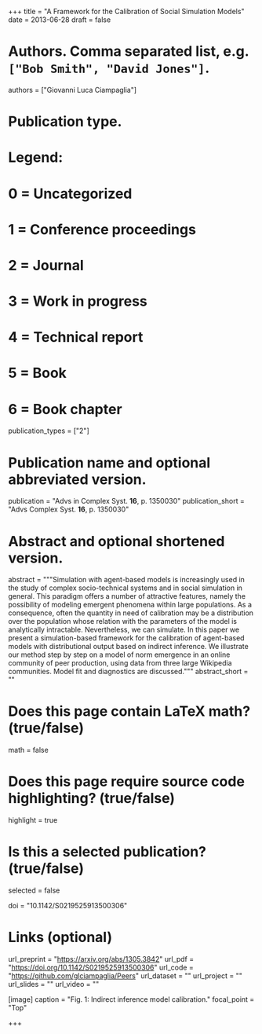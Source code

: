 +++
title = "A Framework for the Calibration of Social Simulation Models"
date = 2013-06-28
draft = false

# Authors. Comma separated list, e.g. `["Bob Smith", "David Jones"]`.
authors = ["Giovanni Luca Ciampaglia"]

# Publication type.
# Legend:
# 0 = Uncategorized
# 1 = Conference proceedings
# 2 = Journal
# 3 = Work in progress
# 4 = Technical report
# 5 = Book
# 6 = Book chapter
publication_types = ["2"]

# Publication name and optional abbreviated version.
publication = "Advs in Complex Syst. **16**, p. 1350030"
publication_short = "Advs Complex Syst. **16**, p. 1350030"

# Abstract and optional shortened version.
abstract = """Simulation with agent-based models is increasingly used in the
study of complex socio-technical systems and in social simulation in general.
This paradigm offers a number of attractive features, namely the possibility of
modeling emergent phenomena within large populations. As a consequence, often
the quantity in need of calibration may be a distribution over the population
whose relation with the parameters of the model is analytically intractable.
Nevertheless, we can simulate. In this paper we present a simulation-based
framework for the calibration of agent-based models with distributional output
based on indirect inference. We illustrate our method step by step on a model of
norm emergence in an online community of peer production, using data from three
large Wikipedia communities. Model fit and diagnostics are discussed.""" 
abstract_short = ""

# Does this page contain LaTeX math? (true/false)
math = false

# Does this page require source code highlighting? (true/false)
highlight = true

# Is this a selected publication? (true/false)
selected = false

doi = "10.1142/S0219525913500306"

# Links (optional)
url_preprint = "https://arxiv.org/abs/1305.3842"
url_pdf = "https://doi.org/10.1142/S0219525913500306"
url_code = "https://github.com/glciampaglia/Peers"
url_dataset = ""
url_project = ""
url_slides = ""
url_video = ""

[image]
  caption = "Fig. 1: Indirect inference model calibration."
  focal_point = "Top"

+++
